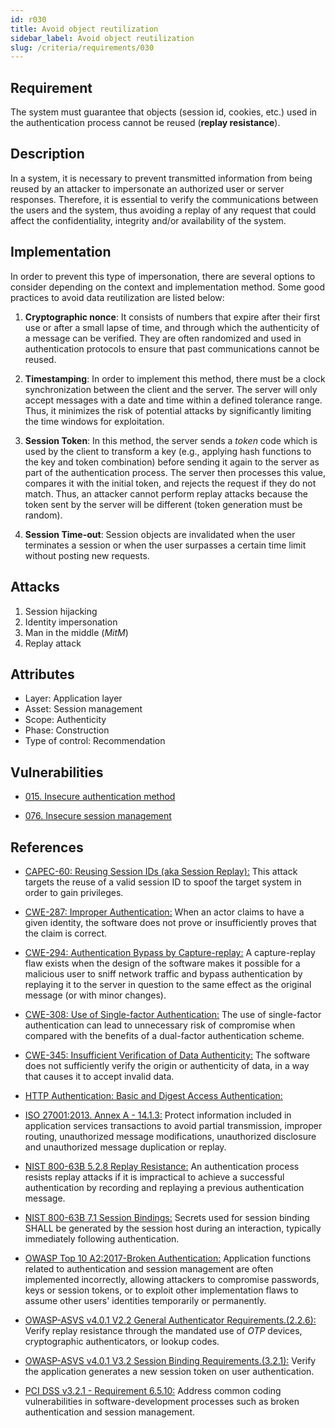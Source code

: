 ```yaml
---
id: r030
title: Avoid object reutilization
sidebar_label: Avoid object reutilization
slug: /criteria/requirements/030
---
```


## Requirement

The system must guarantee
that objects (session id, cookies, etc.) used
in the authentication process
cannot be reused (**replay resistance**).

## Description

In a system,
it is necessary to prevent transmitted information
from being reused by an attacker
to impersonate an authorized user
or server responses.
Therefore,
it is essential to verify the communications
between the users and the system,
thus avoiding a replay of any request
that could affect the confidentiality,
integrity and/or availability
of the system.

## Implementation

In order to prevent this type of impersonation,
there are several options to consider
depending on the context and implementation method.
Some good practices to avoid data reutilization
are listed below:

1. **Cryptographic nonce**:
It consists of numbers that expire after their first use
or after a small lapse of time,
and through which the authenticity of a message
can be verified.
They are often randomized and used in authentication protocols
to ensure that past communications cannot be reused.

2. **Timestamping**:
In order to implement this method,
there must be a clock synchronization
between the client and the server.
The server will only accept messages
with a date and time
within a defined tolerance range.
Thus,
it minimizes the risk of potential attacks
by significantly limiting the time windows
for exploitation.

3. **Session Token**:
In this method,
the server sends a *token* code
which is used by the client
to transform a key
(e.g., applying hash functions
to the key and token combination)
before sending it again to the server
as part of the authentication process.
The server then processes this value,
compares it with the initial token,
and rejects the request
if they do not match.
Thus,
an attacker cannot perform replay attacks
because the token sent by the server
will be different (token generation must be random).

4. **Session Time-out**:
Session objects are invalidated
when the user terminates a session
or when the user surpasses a certain time limit
without posting new requests.

## Attacks

1. Session hijacking
2. Identity impersonation
3. Man in the middle (*MitM*)
4. Replay attack

## Attributes

- Layer: Application layer
- Asset: Session management
- Scope: Authenticity
- Phase: Construction
- Type of control: Recommendation

## Vulnerabilities

- [015. Insecure authentication method](/criteria/vulnerabilities/015)

- [076. Insecure session management](/criteria/vulnerabilities/076)

## References

- [CAPEC-60: Reusing Session IDs (aka Session Replay):](http://capec.mitre.org/data/definitions/60.html)
This attack targets the reuse of a valid session ID
to spoof the target system
in order to gain privileges.

- [CWE-287: Improper Authentication:](https://cwe.mitre.org/data/definitions/287.html)
When an actor claims to have
a given identity,
the software does not prove
or insufficiently proves
that the claim is correct.

- [CWE-294: Authentication Bypass by Capture-replay:](https://cwe.mitre.org/data/definitions/294.html)
A capture-replay flaw exists
when the design of the software makes it possible
for a malicious user to sniff network traffic
and bypass authentication by replaying it
to the server in question
to the same effect as the original message
(or with minor changes).

- [CWE-308: Use of Single-factor Authentication:](https://cwe.mitre.org/data/definitions/308.html)
The use of single-factor authentication
can lead to unnecessary risk of compromise
when compared with the benefits
of a dual-factor authentication scheme.

- [CWE-345: Insufficient Verification of Data Authenticity:](https://cwe.mitre.org/data/definitions/345.html)
The software does not sufficiently verify
the origin or authenticity of data,
in a way that causes it
to accept invalid data.

- [HTTP Authentication: Basic and Digest Access Authentication:](http://www.ietf.org/rfc/rfc2617.txt)

- [ISO 27001:2013. Annex A - 14.1.3:](https://www.iso.org/obp/ui/#iso:std:54534:en)
Protect information included
in application services transactions
to avoid partial transmission,
improper routing,
unauthorized message modifications,
unauthorized disclosure
and unauthorized message duplication
or replay.

- [NIST 800-63B 5.2.8 Replay Resistance:](https://pages.nist.gov/800-63-3/sp800-63b.html)
An authentication process
resists replay attacks
if it is impractical to achieve
a successful authentication by recording
and replaying a previous
authentication message.

- [NIST 800-63B 7.1 Session Bindings:](https://pages.nist.gov/800-63-3/sp800-63b.html)
Secrets used for session binding
SHALL be generated by the session host
during an interaction,
typically immediately following authentication.

- [OWASP Top 10 A2:2017-Broken Authentication:](https://owasp.org/www-project-top-ten/OWASP_Top_Ten_2017/Top_10-2017_A2-Broken_Authentication)
Application functions related to
authentication and session management
are often implemented incorrectly,
allowing attackers to compromise passwords,
keys or session tokens,
or to exploit other implementation flaws
to assume other users' identities
temporarily or permanently.

- [OWASP-ASVS v4.0.1 V2.2 General Authenticator Requirements.(2.2.6):](https://owasp.org/www-pdf-archive/OWASP_Application_Security_Verification_Standard_4.0-en.pdf)
Verify replay resistance
through the mandated use of *OTP* devices,
cryptographic authenticators,
or lookup codes.

- [OWASP-ASVS v4.0.1 V3.2 Session Binding Requirements.(3.2.1):](https://owasp.org/www-pdf-archive/OWASP_Application_Security_Verification_Standard_4.0-en.pdf)
Verify the application generates
a new session token on user authentication.

- [PCI DSS v3.2.1 - Requirement 6.5.10:](https://www.pcisecuritystandards.org/documents/PCI_DSS_v3-2-1.pdf)
Address common coding vulnerabilities
in software-development processes
such as broken authentication
and session management.
